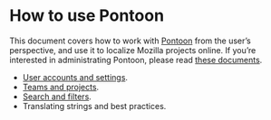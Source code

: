 # How to use Pontoon

This document covers how to work with [Pontoon](https://pontoon.mozilla.org/) from the user’s perspective, and use it to localize Mozilla projects online. If you’re interested in administrating Pontoon, please read [these documents](https://github.com/mozilla-l10n/documentation/tree/master/tools/pontoon).

* [User accounts and settings](users.md).
* [Teams and projects](teams_projects.md).
* [Search and filters](search_filters.md).
* Translating strings and best practices.

